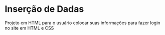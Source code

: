# Inserção de Dadas
Projeto em HTML para o usuário colocar suas informações para fazer login no site em HTML e CSS


